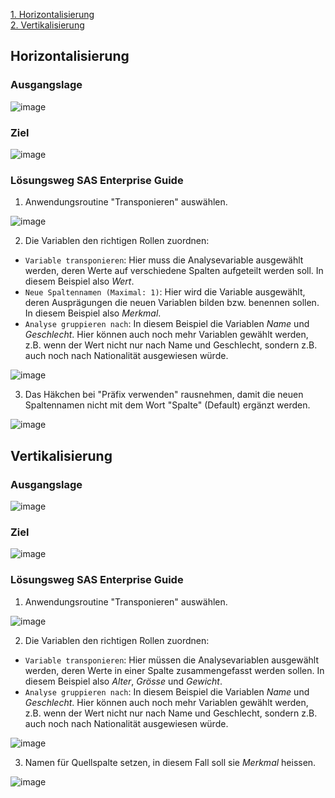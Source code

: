 [1. Horizontalisierung](#horizontalisierung)  
[2. Vertikalisierung](#vertikalisierung)

## Horizontalisierung
### Ausgangslage
![image](https://user-images.githubusercontent.com/42339363/98912170-015e1680-24c6-11eb-918e-a2041e28d89d.png)

### Ziel  
![image](https://user-images.githubusercontent.com/42339363/98912375-4f731a00-24c6-11eb-89ee-ec834e3e4106.png)

### Lösungsweg SAS Enterprise Guide  
1. Anwendungsroutine "Transponieren" auswählen.  
 
![image](https://user-images.githubusercontent.com/42339363/98913315-7e3dc000-24c7-11eb-8fba-1b8e100a0e06.png)  

2. Die Variablen den richtigen Rollen zuordnen:
* `Variable transponieren`: Hier muss die Analysevariable ausgewählt werden, deren Werte auf verschiedene Spalten aufgeteilt werden soll. In diesem Beispiel also _Wert_.  
* `Neue Spaltennamen (Maximal: 1)`: Hier wird die Variable ausgewählt, deren Ausprägungen die neuen Variablen bilden bzw. benennen sollen. In diesem Beispiel also _Merkmal_.
* `Analyse gruppieren nach`: In diesem Beispiel die Variablen _Name_ und _Geschlecht_. Hier können auch noch mehr Variablen gewählt werden, z.B. wenn der Wert nicht nur nach Name und Geschlecht, sondern z.B. auch noch nach Nationalität ausgewiesen würde.

![image](https://user-images.githubusercontent.com/42339363/98917395-99f79500-24cc-11eb-9cba-9cd36e46ae57.png) 
  
3. Das Häkchen bei "Präfix verwenden" rausnehmen, damit die neuen Spaltennamen nicht mit dem Wort "Spalte" (Default) ergänzt werden.

![image](https://user-images.githubusercontent.com/42339363/98912893-fb1c6a00-24c6-11eb-9fd4-e042648ac9f5.png)


## Vertikalisierung
### Ausgangslage 
![image](https://user-images.githubusercontent.com/42339363/98918378-d677c080-24cd-11eb-9a9e-5ae481d24e42.png)


### Ziel   
![image](https://user-images.githubusercontent.com/42339363/98920490-746c8a80-24d0-11eb-9cd9-d99a2817ec4c.png)

### Lösungsweg SAS Enterprise Guide  
1. Anwendungsroutine "Transponieren" auswählen.  
 
![image](https://user-images.githubusercontent.com/42339363/98913315-7e3dc000-24c7-11eb-8fba-1b8e100a0e06.png)  

2. Die Variablen den richtigen Rollen zuordnen: 
* `Variable transponieren`: Hier müssen die Analysevariablen ausgewählt werden, deren Werte in einer Spalte zusammengefasst werden sollen. In diesem Beispiel also _Alter_, _Grösse_ und _Gewicht_.  
* `Analyse gruppieren nach`: In diesem Beispiel die Variablen _Name_ und _Geschlecht_. Hier können auch noch mehr Variablen gewählt werden, z.B. wenn der Wert nicht nur nach Name und Geschlecht, sondern z.B. auch noch nach Nationalität ausgewiesen würde.  

![image](https://user-images.githubusercontent.com/42339363/98919201-d3c99b00-24ce-11eb-82c3-92cf35cb245f.png)  

3. Namen für Quellspalte setzen, in diesem Fall soll sie _Merkmal_ heissen.  

![image](https://user-images.githubusercontent.com/42339363/98920246-29eb0e00-24d0-11eb-8205-f2b0d5a9eef8.png)
